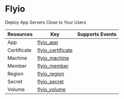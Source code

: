 Flyio
=====
Deploy App Servers Close to Your Users

| **Resources** | **Key**                                     | **Supports Events** |
| ------------- | ------------------------------------------- | ------------------- |
| App           | [flyio\_app](flyio\_app.md)                 |                     |
| Certificate   | [flyio\_certificate](flyio\_certificate.md) |                     |
| Machine       | [flyio\_machine](flyio\_machine.md)         |                     |
| Member        | [flyio\_member](flyio\_member.md)           |                     |
| Region        | [flyio\_region](flyio\_region.md)           |                     |
| Secret        | [flyio\_secret](flyio\_secret.md)           |                     |
| Volume        | [flyio\_volume](flyio\_volume.md)           |                     |
